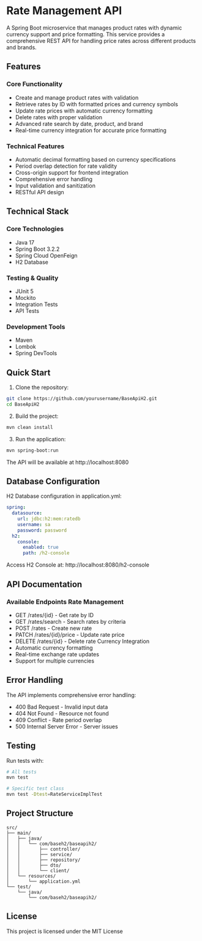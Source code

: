 # Rate Management API

A Spring Boot microservice that manages product rates with dynamic currency support and price formatting. This service provides a comprehensive REST API for handling price rates across different products and brands.

## Features

### Core Functionality
- Create and manage product rates with validation
- Retrieve rates by ID with formatted prices and currency symbols
- Update rate prices with automatic currency formatting
- Delete rates with proper validation
- Advanced rate search by date, product, and brand
- Real-time currency integration for accurate price formatting

### Technical Features
- Automatic decimal formatting based on currency specifications
- Period overlap detection for rate validity
- Cross-origin support for frontend integration
- Comprehensive error handling
- Input validation and sanitization
- RESTful API design

## Technical Stack

### Core Technologies
- Java 17
- Spring Boot 3.2.2
- Spring Cloud OpenFeign
- H2 Database

### Testing & Quality
- JUnit 5
- Mockito
- Integration Tests
- API Tests

### Development Tools
- Maven
- Lombok
- Spring DevTools

## Quick Start

1. Clone the repository:
```bash
git clone https://github.com/yourusername/BaseApiH2.git
cd BaseApiH2
 ```
2. Build the project:
```bash
mvn clean install
 ```

3. Run the application:
```bash
mvn spring-boot:run
 ```

The API will be available at http://localhost:8080

## Database Configuration
H2 Database configuration in application.yml:

```yaml
spring:
  datasource:
    url: jdbc:h2:mem:ratedb
    username: sa
    password: password
  h2:
    console:
      enabled: true
      path: /h2-console
 ```

Access H2 Console at: http://localhost:8080/h2-console

## API Documentation
### Available Endpoints Rate Management
- GET /rates/{id} - Get rate by ID
- GET /rates/search - Search rates by criteria
- POST /rates - Create new rate
- PATCH /rates/{id}/price - Update rate price
- DELETE /rates/{id} - Delete rate Currency Integration
- Automatic currency formatting
- Real-time exchange rate updates
- Support for multiple currencies
## Error Handling
The API implements comprehensive error handling:

- 400 Bad Request - Invalid input data
- 404 Not Found - Resource not found
- 409 Conflict - Rate period overlap
- 500 Internal Server Error - Server issues
## Testing
Run tests with:

```bash
# All tests
mvn test

# Specific test class
mvn test -Dtest=RateServiceImplTest
 ```

## Project Structure
```plaintext
src/
├── main/
│   ├── java/
│   │   └── com/baseh2/baseapih2/
│   │       ├── controller/
│   │       ├── service/
│   │       ├── repository/
│   │       ├── dto/
│   │       └── client/
│   └── resources/
│       └── application.yml
└── test/
    └── java/
        └── com/baseh2/baseapih2/
 ```

## License
This project is licensed under the MIT License

